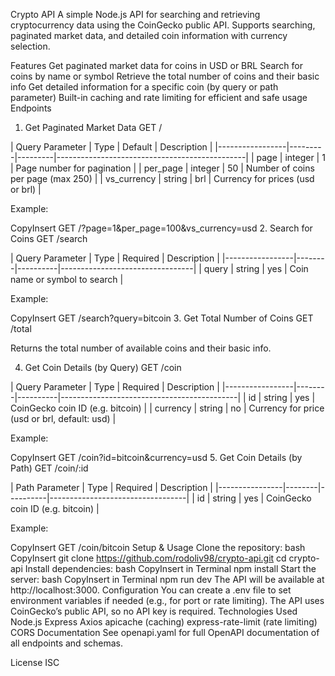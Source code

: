 Crypto API
A simple Node.js API for searching and retrieving cryptocurrency data using the CoinGecko public API. Supports searching, paginated market data, and detailed coin information with currency selection.

Features
Get paginated market data for coins in USD or BRL
Search for coins by name or symbol
Retrieve the total number of coins and their basic info
Get detailed information for a specific coin (by query or path parameter)
Built-in caching and rate limiting for efficient and safe usage
Endpoints
1. Get Paginated Market Data
GET /

| Query Parameter | Type | Default | Description | |-----------------|---------|---------|-----------------------------------------------| | page | integer | 1 | Page number for pagination | | per_page | integer | 50 | Number of coins per page (max 250) | | vs_currency | string | brl | Currency for prices (usd or brl) |

Example:

CopyInsert
GET /?page=1&per_page=100&vs_currency=usd
2. Search for Coins
GET /search

| Query Parameter | Type | Required | Description | |-----------------|--------|----------|---------------------------------| | query | string | yes | Coin name or symbol to search |

Example:

CopyInsert
GET /search?query=bitcoin
3. Get Total Number of Coins
GET /total

Returns the total number of available coins and their basic info.

4. Get Coin Details (by Query)
GET /coin

| Query Parameter | Type | Required | Description | |-----------------|--------|----------|--------------------------------------------| | id | string | yes | CoinGecko coin ID (e.g. bitcoin) | | currency | string | no | Currency for price (usd or brl, default: usd) |

Example:

CopyInsert
GET /coin?id=bitcoin&currency=usd
5. Get Coin Details (by Path)
GET /coin/:id

| Path Parameter | Type | Required | Description | |----------------|--------|----------|----------------------------------| | id | string | yes | CoinGecko coin ID (e.g. bitcoin) |

Example:

CopyInsert
GET /coin/bitcoin
Setup & Usage
Clone the repository:
bash
CopyInsert
git clone https://github.com/rodoliv98/crypto-api.git
cd crypto-api
Install dependencies:
bash
CopyInsert in Terminal
npm install
Start the server:
bash
CopyInsert in Terminal
npm run dev
The API will be available at http://localhost:3000.
Configuration
You can create a .env file to set environment variables if needed (e.g., for port or rate limiting).
The API uses CoinGecko’s public API, so no API key is required.
Technologies Used
Node.js
Express
Axios
apicache (caching)
express-rate-limit (rate limiting)
CORS
Documentation
See openapi.yaml for full OpenAPI documentation of all endpoints and schemas.

License
ISC
